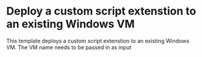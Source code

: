 # Deploy a custom script extenstion to an existing Windows VM

This template deploys a custom script extenstion to an existing Windows VM. The VM name needs to be passed in as input
